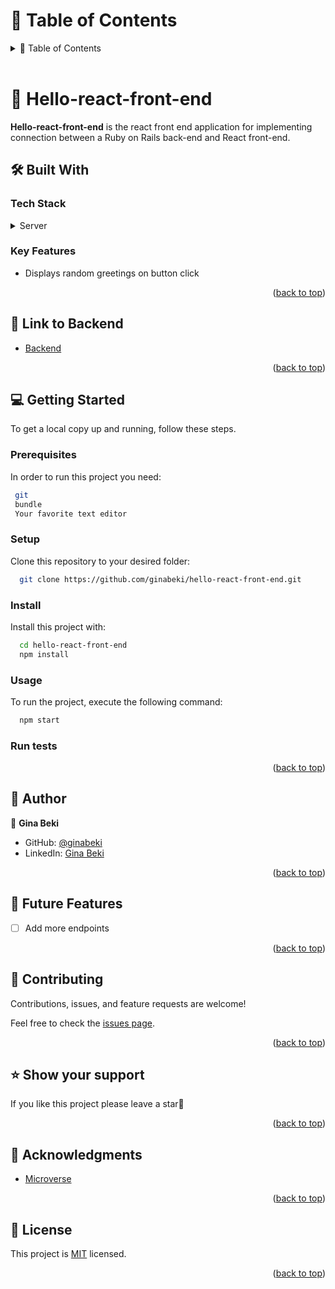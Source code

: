 <!-- TABLE OF CONTENTS -->

# 📗 Table of Contents

<details>
  <summary>📗 Table of Contents</summary>
  <ul>
    <li><a href="#-hello-react-front-end-">📖 hello-react-front-end</a></li>
    <li><a href="#-built-with-">🛠 Built With</a></li>
    <li><a href="#-getting-started-">💻 Getting Started</a></li>
    <li><a href="#-authors-">👥 Authors </a></li>
    <li><a href="#-future-features-">🔭 Future Features</a></li>
    <li><a href="#-contributing-">🤝 Contributing</a></li>
    <li><a href="#️-show-your-support-">⭐️ Show your support </a></li>
    <li><a href="#-acknowledgments-">🙏 Acknowledgments </a></li>
    <li><a href="#-license-">📝 License</a></li>
  </ul>
</details>

<br>

<!-- PROJECT DESCRIPTION -->

# 📖 Hello-react-front-end <a name="about-project"></a>

**Hello-react-front-end** is the react front end application for implementing connection between a Ruby on Rails back-end and React front-end.
## 🛠 Built With <a name="built-with"></a>

### Tech Stack <a name="tech-stack"></a>

<details>
  <summary>Server</summary>
  <ul>
    <li><a href="https://reactjs.org">React</a></li>
  </ul>
</details>

<!-- Features -->

### Key Features <a name="key-features"></a>

- Displays random greetings on button click

<p align="right">(<a href="#readme-top">back to top</a>)</p>

## 🎨 Link to Backend <a name="key-features"></a>

- [Backend](https://github.com/ginabeki/hello-rails-back-end/tree/create-messages)

<p align="right">(<a href="#readme-top">back to top</a>)</p>

<!-- GETTING STARTED -->

## 💻 Getting Started <a name="getting-started"></a>

To get a local copy up and running, follow these steps.

### Prerequisites

In order to run this project you need:

```sh
 git
 bundle
 Your favorite text editor
```

### Setup

Clone this repository to your desired folder:

```sh
  git clone https://github.com/ginabeki/hello-react-front-end.git
```

### Install

Install this project with:

```sh
  cd hello-react-front-end
  npm install
```

### Usage

To run the project, execute the following command:

```sh
  npm start
```

### Run tests


<p align="right">(<a href="#readme-top">back to top</a>)</p>

<!-- AUTHORS -->

## 👥 Author <a name="authors"></a>

👤 **Gina Beki**

- GitHub: [@ginabeki](https://github.com/ginabeki)
- LinkedIn: [Gina Beki](https://www.linkedin.com/in/ginabeki)

<p align="right">(<a href="#readme-top">back to top</a>)</p>

<!-- FUTURE FEATURES -->

## 🔭 Future Features <a name="future-features"></a>

- [ ] Add more endpoints

<p align="right">(<a href="#readme-top">back to top</a>)</p>

<!-- CONTRIBUTING -->

## 🤝 Contributing <a name="contributing"></a>

Contributions, issues, and feature requests are welcome!

Feel free to check the [issues page](../../issues/).

<p align="right">(<a href="#readme-top">back to top</a>)</p>

<!-- SUPPORT -->

## ⭐️ Show your support <a name="support"></a>

If you like this project please leave a star🤩

<p align="right">(<a href="#readme-top">back to top</a>)</p>

<!-- ACKNOWLEDGEMENTS -->

## 🙏 Acknowledgments <a name="acknowledgements"></a>

- [Microverse](https://www.microverse.org/)

<p align="right">(<a href="#readme-top">back to top</a>)</p>

<!-- LICENSE -->

## 📝 License <a name="license"></a>

This project is [MIT](./LICENSE) licensed.

<p align="right">(<a href="#readme-top">back to top</a>)</p>
